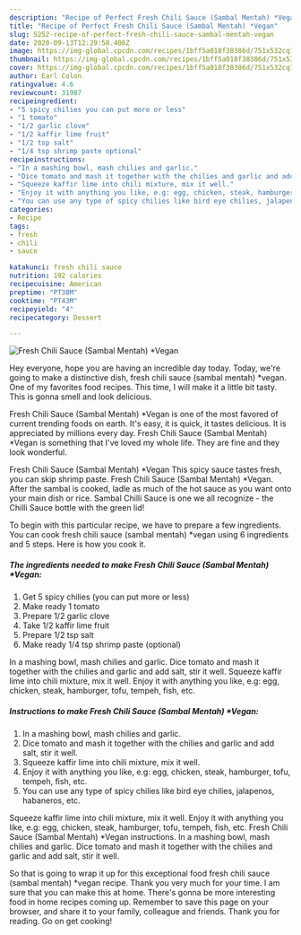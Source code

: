 ```yaml
---
description: "Recipe of Perfect Fresh Chili Sauce (Sambal Mentah) *Vegan"
title: "Recipe of Perfect Fresh Chili Sauce (Sambal Mentah) *Vegan"
slug: 5252-recipe-of-perfect-fresh-chili-sauce-sambal-mentah-vegan
date: 2020-09-13T12:29:58.406Z
image: https://img-global.cpcdn.com/recipes/1bff5a018f38386d/751x532cq70/fresh-chili-sauce-sambal-mentah-vegan-recipe-main-photo.jpg
thumbnail: https://img-global.cpcdn.com/recipes/1bff5a018f38386d/751x532cq70/fresh-chili-sauce-sambal-mentah-vegan-recipe-main-photo.jpg
cover: https://img-global.cpcdn.com/recipes/1bff5a018f38386d/751x532cq70/fresh-chili-sauce-sambal-mentah-vegan-recipe-main-photo.jpg
author: Earl Colon
ratingvalue: 4.6
reviewcount: 31987
recipeingredient:
- "5 spicy chilies you can put more or less"
- "1 tomato"
- "1/2 garlic clove"
- "1/2 kaffir lime fruit"
- "1/2 tsp salt"
- "1/4 tsp shrimp paste optional"
recipeinstructions:
- "In a mashing bowl, mash chilies and garlic."
- "Dice tomato and mash it together with the chilies and garlic and add salt, stir it well."
- "Squeeze kaffir lime into chili mixture, mix it well."
- "Enjoy it with anything you like, e.g: egg, chicken, steak, hamburger, tofu, tempeh, fish, etc."
- "You can use any type of spicy chilies like bird eye chilies, jalapenos, habaneros, etc."
categories:
- Recipe
tags:
- fresh
- chili
- sauce

katakunci: fresh chili sauce 
nutrition: 192 calories
recipecuisine: American
preptime: "PT38M"
cooktime: "PT43M"
recipeyield: "4"
recipecategory: Dessert

---
```



![Fresh Chili Sauce (Sambal Mentah) *Vegan](https://img-global.cpcdn.com/recipes/1bff5a018f38386d/751x532cq70/fresh-chili-sauce-sambal-mentah-vegan-recipe-main-photo.jpg)

Hey everyone, hope you are having an incredible day today. Today, we're going to make a distinctive dish, fresh chili sauce (sambal mentah) *vegan. One of my favorites food recipes. This time, I will make it a little bit tasty. This is gonna smell and look delicious.

Fresh Chili Sauce (Sambal Mentah) *Vegan is one of the most favored of current trending foods on earth. It's easy, it is quick, it tastes delicious. It is appreciated by millions every day. Fresh Chili Sauce (Sambal Mentah) *Vegan is something that I've loved my whole life. They are fine and they look wonderful.

Fresh Chili Sauce (Sambal Mentah) *Vegan This spicy sauce tastes fresh, you can skip shrimp paste. Fresh Chili Sauce (Sambal Mentah) *Vegan. After the sambal is cooked, ladle as much of the hot sauce as you want onto your main dish or rice. Sambal Chilli Sauce is one we all recognize - the Chilli Sauce bottle with the green lid!


To begin with this particular recipe, we have to prepare a few ingredients. You can cook fresh chili sauce (sambal mentah) *vegan using 6 ingredients and 5 steps. Here is how you cook it.

<!--inarticleads1-->

##### The ingredients needed to make Fresh Chili Sauce (Sambal Mentah) *Vegan:

1. Get 5 spicy chilies (you can put more or less)
1. Make ready 1 tomato
1. Prepare 1/2 garlic clove
1. Take 1/2 kaffir lime fruit
1. Prepare 1/2 tsp salt
1. Make ready 1/4 tsp shrimp paste (optional)


In a mashing bowl, mash chilies and garlic. Dice tomato and mash it together with the chilies and garlic and add salt, stir it well. Squeeze kaffir lime into chili mixture, mix it well. Enjoy it with anything you like, e.g: egg, chicken, steak, hamburger, tofu, tempeh, fish, etc. 

<!--inarticleads2-->

##### Instructions to make Fresh Chili Sauce (Sambal Mentah) *Vegan:

1. In a mashing bowl, mash chilies and garlic.
1. Dice tomato and mash it together with the chilies and garlic and add salt, stir it well.
1. Squeeze kaffir lime into chili mixture, mix it well.
1. Enjoy it with anything you like, e.g: egg, chicken, steak, hamburger, tofu, tempeh, fish, etc.
1. You can use any type of spicy chilies like bird eye chilies, jalapenos, habaneros, etc.


Squeeze kaffir lime into chili mixture, mix it well. Enjoy it with anything you like, e.g: egg, chicken, steak, hamburger, tofu, tempeh, fish, etc. Fresh Chili Sauce (Sambal Mentah) *Vegan instructions. In a mashing bowl, mash chilies and garlic. Dice tomato and mash it together with the chilies and garlic and add salt, stir it well. 

So that is going to wrap it up for this exceptional food fresh chili sauce (sambal mentah) *vegan recipe. Thank you very much for your time. I am sure that you can make this at home. There's gonna be more interesting food in home recipes coming up. Remember to save this page on your browser, and share it to your family, colleague and friends. Thank you for reading. Go on get cooking!
